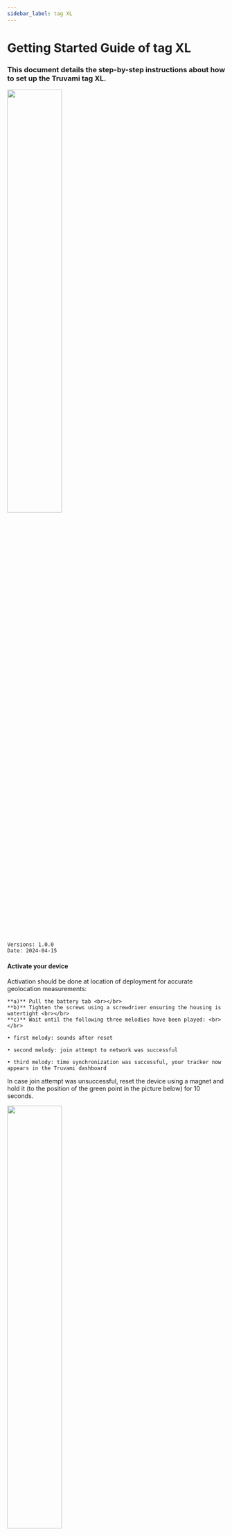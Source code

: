 ```yaml
---
sidebar_label: tag XL
---
```


# Getting Started Guide of tag XL

### This document details the step-by-step instructions about how to set up the Truvami tag XL.

<!-- ![Bild 1](/img/getting-started-imgs/tag_XL_side.png) -->
<img src="/img/getting-started-imgs/tag_XL_side.webp" width="50%" height="auto"/>

```
Versions: 1.0.0
Date: 2024-04-15
```

<!--
#### 1. Scan device keys
Retrieve and copy the LoRaWAN® device EUI, LoRaWAN Join EUI and AppKey code attributes from your tracker by scanning the QR code on the bottom of your Truvami tag XL.


<img src="/img/getting-started-imgs/tagXL_rueckseite.webp" height="500vh"/>

The QR code contains the following information:

<img src="/img/getting-started-imgs/gsg_device_qr_code.webp" height="150vh"/> 
-->

#### Activate your device
Activation should be done at location of deployment for accurate geolocation measurements:

    **a)** Pull the battery tab <br></br>
    **b)** Tighten the screws using a screwdriver ensuring the housing is watertight <br></br>
    **c)** Wait until the following three melodies have been played: <br></br>

    • first melody: sounds after reset

    • second melody: join attempt to network was successful

    • third melody: time synchronization was successful, your tracker now appears in the Truvami dashboard

In case join attempt was unsuccessful, reset the device using a magnet and hold it (to the position of the green point in the picture below) for 10 seconds.

<!-- ![Bild 4](/img/getting-started-imgs/tag_XL_magnet_placement.png) -->
<img src="/img/getting-started-imgs/tag_XL_magnet_placement.webp" width="50%" height="auto"/>


## Troubleshooting

In the event that the device fails to join, consider the following list of workarounds:

#### 1. Reset the device using the magnet: 
Hold the magnet against the front side of the housing for at least 10 seconds. The device should restart, accompanied by the Truvami startup melody. If the melody plays but the device remains unjoined, repeat the claim process outlined in the getting started guide. If the startup melody does not play, proceed to 2.

#### 2. Replace the batteries. 
The Truvami startup melody should commence after a few seconds. If the startup melody does not play, proceed to open a support ticket.

:::warning Support 
<br></br>
For support, please submit a ticket. We will provide support as promptly as possible. <br></br>
For questions, please write an email to hey@truvami.com <br></br>

[**Click here to open a new ticket**](https://truvami.com/service-request/)
:::

